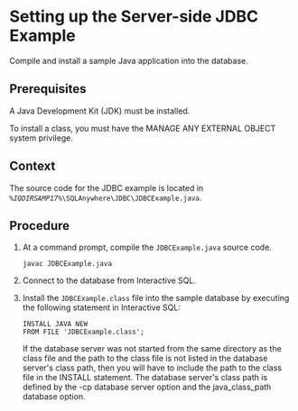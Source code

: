 <!-- loio3be158146c5f1014995ce4ee9702c9e2 -->

# Setting up the Server-side JDBC Example

Compile and install a sample Java application into the database.



## Prerequisites

A Java Development Kit \(JDK\) must be installed.

To install a class, you must have the MANAGE ANY EXTERNAL OBJECT system privilege.



## Context

The source code for the JDBC example is located in <code><i>%IQDIRSAMP17%</i>\SQLAnywhere\JDBC\JDBCExample.java</code>.



## Procedure

1.  At a command prompt, compile the `JDBCExample.java` source code.

    ```
    javac JDBCExample.java
    ```

2.  Connect to the database from Interactive SQL.

3.  Install the `JDBCExample.class` file into the sample database by executing the following statement in Interactive SQL:

    ```
    INSTALL JAVA NEW
    FROM FILE 'JDBCExample.class';
    ```

    If the database server was not started from the same directory as the class file and the path to the class file is not listed in the database server's class path, then you will have to include the path to the class file in the INSTALL statement. The database server's class path is defined by the -cp database server option and the java\_class\_path database option.



